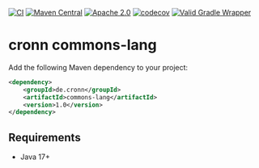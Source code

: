 [![CI](https://github.com/cronn/commons-lang/workflows/CI/badge.svg)](https://github.com/cronn/commons-lang/actions)
[![Maven Central](https://maven-badges.herokuapp.com/maven-central/de.cronn/commons-lang/badge.svg)](http://maven-badges.herokuapp.com/maven-central/de.cronn/commons-lang)
[![Apache 2.0](https://img.shields.io/github/license/cronn/commons-lang.svg)](http://www.apache.org/licenses/LICENSE-2.0)
[![codecov](https://codecov.io/gh/cronn/commons-lang/branch/main/graph/badge.svg?token=KD1WJK5ZFK)](https://codecov.io/gh/cronn/commons-lang)
[![Valid Gradle Wrapper](https://github.com/cronn/commons-lang/workflows/Validate%20Gradle%20Wrapper/badge.svg)](https://github.com/cronn/commons-lang/actions/workflows/gradle-wrapper-validation.yml)

# cronn commons-lang #

Add the following Maven dependency to your project:

```xml
<dependency>
    <groupId>de.cronn</groupId>
    <artifactId>commons-lang</artifactId>
    <version>1.0</version>
</dependency>
```

## Requirements ##

- Java 17+
